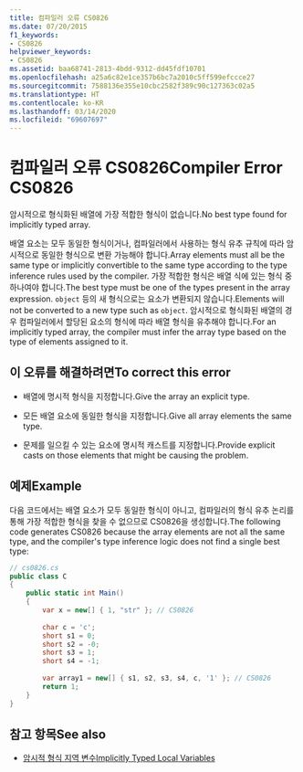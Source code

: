 ```yaml
---
title: 컴파일러 오류 CS0826
ms.date: 07/20/2015
f1_keywords:
- CS0826
helpviewer_keywords:
- CS0826
ms.assetid: baa68741-2813-4bdd-9312-dd45fdf10701
ms.openlocfilehash: a25a6c82e1ce357b6bc7a2010c5ff599efccce27
ms.sourcegitcommit: 7588136e355e10cbc2582f389c90c127363c02a5
ms.translationtype: HT
ms.contentlocale: ko-KR
ms.lasthandoff: 03/14/2020
ms.locfileid: "69607697"
---
```

# <a name="compiler-error-cs0826"></a><span data-ttu-id="8629c-102">컴파일러 오류 CS0826</span><span class="sxs-lookup"><span data-stu-id="8629c-102">Compiler Error CS0826</span></span>
<span data-ttu-id="8629c-103">암시적으로 형식화된 배열에 가장 적합한 형식이 없습니다.</span><span class="sxs-lookup"><span data-stu-id="8629c-103">No best type found for implicitly typed array.</span></span>  
  
 <span data-ttu-id="8629c-104">배열 요소는 모두 동일한 형식이거나, 컴파일러에서 사용하는 형식 유추 규칙에 따라 암시적으로 동일한 형식으로 변환 가능해야 합니다.</span><span class="sxs-lookup"><span data-stu-id="8629c-104">Array elements must all be the same type or implicitly convertible to the same type according to the type inference rules used by the compiler.</span></span> <span data-ttu-id="8629c-105">가장 적합한 형식은 배열 식에 있는 형식 중 하나여야 합니다.</span><span class="sxs-lookup"><span data-stu-id="8629c-105">The best type must be one of the types present in the array expression.</span></span> <span data-ttu-id="8629c-106">`object` 등의 새 형식으로는 요소가 변환되지 않습니다.</span><span class="sxs-lookup"><span data-stu-id="8629c-106">Elements will not be converted to a new type such as `object`.</span></span> <span data-ttu-id="8629c-107">암시적으로 형식화된 배열의 경우 컴파일러에서 할당된 요소의 형식에 따라 배열 형식을 유추해야 합니다.</span><span class="sxs-lookup"><span data-stu-id="8629c-107">For an implicitly typed array, the compiler must infer the array type based on the type of elements assigned to it.</span></span>  
  
## <a name="to-correct-this-error"></a><span data-ttu-id="8629c-108">이 오류를 해결하려면</span><span class="sxs-lookup"><span data-stu-id="8629c-108">To correct this error</span></span>  
  
- <span data-ttu-id="8629c-109">배열에 명시적 형식을 지정합니다.</span><span class="sxs-lookup"><span data-stu-id="8629c-109">Give the array an explicit type.</span></span>  
  
- <span data-ttu-id="8629c-110">모든 배열 요소에 동일한 형식을 지정합니다.</span><span class="sxs-lookup"><span data-stu-id="8629c-110">Give all array elements the same type.</span></span>  
  
- <span data-ttu-id="8629c-111">문제를 일으킬 수 있는 요소에 명시적 캐스트를 지정합니다.</span><span class="sxs-lookup"><span data-stu-id="8629c-111">Provide explicit casts on those elements that might be causing the problem.</span></span>  
  
## <a name="example"></a><span data-ttu-id="8629c-112">예제</span><span class="sxs-lookup"><span data-stu-id="8629c-112">Example</span></span>  
 <span data-ttu-id="8629c-113">다음 코드에서는 배열 요소가 모두 동일한 형식이 아니고, 컴파일러의 형식 유추 논리를 통해 가장 적합한 형식을 찾을 수 없으므로 CS0826을 생성합니다.</span><span class="sxs-lookup"><span data-stu-id="8629c-113">The following code generates CS0826 because the array elements are not all the same type, and the compiler's type inference logic does not find a single best type:</span></span>  
  
```csharp  
// cs0826.cs  
public class C  
{  
    public static int Main()  
    {  
        var x = new[] { 1, "str" }; // CS0826  
  
        char c = 'c';  
        short s1 = 0;  
        short s2 = -0;  
        short s3 = 1;  
        short s4 = -1;  
  
        var array1 = new[] { s1, s2, s3, s4, c, '1' }; // CS0826  
        return 1;  
    }  
}  
```  
  
## <a name="see-also"></a><span data-ttu-id="8629c-114">참고 항목</span><span class="sxs-lookup"><span data-stu-id="8629c-114">See also</span></span>

- [<span data-ttu-id="8629c-115">암시적 형식 지역 변수</span><span class="sxs-lookup"><span data-stu-id="8629c-115">Implicitly Typed Local Variables</span></span>](../../programming-guide/classes-and-structs/implicitly-typed-local-variables.md)
